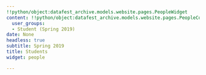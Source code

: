 ```yaml
---
!!python/object:datafest_archive.models.website.pages.PeopleWidget
content: !!python/object:datafest_archive.models.website.pages.PeopleContent
  user_groups:
  - Student (Spring 2019)
date: None
headless: true
subtitle: Spring 2019
title: Students
widget: people

---
```

